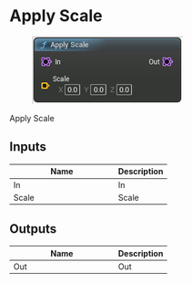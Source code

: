 # Apply Scale

<div align="left" data-full-width="false">

<figure><img src="Apply_Scale.png" alt=""><figcaption></figcaption></figure>

</div>

Apply Scale

## Inputs

<table>
<thead><tr><th width="170">Name</th><th>Description</th></tr></thead>
<tbody>
<tr><td>In</td><td>In</td></tr>
<tr><td>Scale</td><td>Scale</td></tr>
</tbody>
</table>

## Outputs

<table>
<thead><tr><th width="170">Name</th><th>Description</th></tr></thead>
<tbody>
<tr><td>Out</td><td>Out</td></tr>
</tbody>
</table>